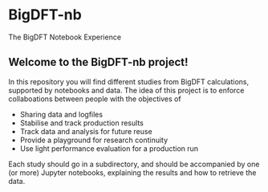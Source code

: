 # BigDFT-nb
The BigDFT Notebook Experience

## Welcome to the BigDFT-nb project!

In this repository you will find different studies from BigDFT calculations, supported by notebooks and data.
The idea of this project is to enforce collaboations between people with the objectives of 

* Sharing data and logfiles
* Stabilise and track production results
* Track data and analysis for future reuse
* Provide a playground for research continuity
* Use light performance evaluation for a production run

Each study should go in a subdirectory, and should be accompanied by one (or more) Jupyter notebooks, explaining the results and how to retrieve the data.
